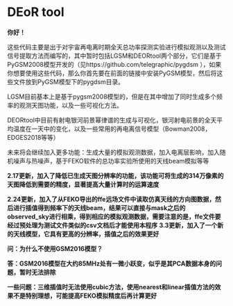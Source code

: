 # DEoR tool
**你好！**

这些代码主要是出于对宇宙再电离时期全天总功率探测实验进行模拟观测以及测试信号提取方法而编写的，其中暂时包括LGSM和DEORtool两个部分，它们是基于PyGSM2008模型开发的（见https://github.com/telegraphic/pygdsm ），如果你想要使用这些代码，那么你首先要在前面的链接中安装PyGSM模型，然后将这些文件放到PyGSM模型下的pygdsm目录。

LGSM目前基本上是基于pygsm2008模型的，但是在其中增加了同时生成多个频率的观测天图功能，以及一些可视化方法。

DEORtool中目前有射电银河前景幂律谱的生成与可视化，银河射电前景的全天平均温度在一天中的变化，以及一些常用的再电离信号模型（Bowman2008，EDGES2018等等）

未来将会继续加入更多功能：生成大量的模拟观测数据，加入电离层影响，加入随机噪声与热噪声，基于FEKO软件的总功率实验所使用的天线beam模拟等等

**2.17更新，加入了降低已生成天图分辨率的功能，该功能可将生成的314万像素的天图降低到需要的精度，显著提高大量计算时的运算速度**

**2.24更新，加入了从FEKO导出的ffe远场文件中读取仿真天线的方向图数据，然后进行插值得到频率下的天线beam，结果可以直接与mask之后的observed_sky进行相乘，得到相应的模拟观测数据，需要注意的是，ffe文件要经过预处理为测试文件类似的csv文档后才能使用本程序**
**3.3更新，加入了一个新的天线模型，它具有更高的分辨率，插值之后的效果更好**

**问：为什么不使用GSM2016模型？**

**答：GSM2016模型在大约85MHz处有一微小跃变，似乎是其PCA数据本身的问题，暂时无法排除**

**一些问题：三维插值时无法使用cubic方法，使用nearest和linear插值方法的效果不是特别理想，可能提高FEKO模拟精度后再计算更好**
